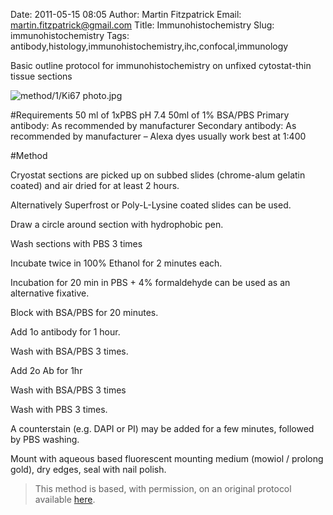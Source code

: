 Date: 2011-05-15 08:05
Author: Martin Fitzpatrick
Email: martin.fitzpatrick@gmail.com
Title: Immunohistochemistry
Slug: immunohistochemistry
Tags: antibody,histology,immunohistochemistry,ihc,confocal,immunology

Basic outline protocol for immunohistochemistry on unfixed cytostat-thin tissue sections


![method/1/Ki67 photo.jpg](/images/method/1/Ki67%20photo.jpg)




#Requirements
50 ml of 1xPBS pH 7.4
50ml of 1% BSA/PBS
Primary antibody: As recommended by manufacturer
Secondary antibody: As recommended by manufacturer – Alexa dyes usually work best at 1:400


#Method

Cryostat sections are picked up on subbed slides (chrome-alum gelatin coated) and air dried for at least 2 hours.

Alternatively Superfrost or Poly-L-Lysine coated slides can be used. 




Draw a circle around section with hydrophobic pen.



Wash sections with PBS 3 times



Incubate twice in 100% Ethanol for 2 minutes each.

Incubation for 20 min in PBS + 4% formaldehyde can be used as an alternative fixative.



Block with BSA/PBS for 20 minutes.



Add 1o antibody for 1 hour.



Wash with BSA/PBS 3 times.



Add 2o Ab for 1hr



Wash with BSA/PBS 3 times



Wash with PBS 3 times.



A counterstain (e.g. DAPI or PI) may be added for a few minutes, followed by PBS washing.



Mount with aqueous based fluorescent mounting medium (mowiol / prolong gold), dry edges, seal with nail polish.







>This method is based, with permission, on an original protocol available [here](http://web.qbi.uq.edu.au/microscopy/?page_id=476).

